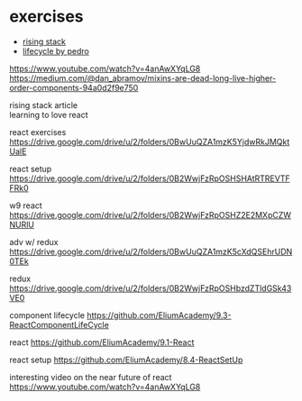 # exercises
* [rising stack](https://github.com/RisingStack/react-baby-steps)
* [lifecycle by pedro](https://github.com/EliumAcademy/9.3-ReactComponentLifeCycle)

https://www.youtube.com/watch?v=4anAwXYqLG8
	https://medium.com/@dan_abramov/mixins-are-dead-long-live-higher-order-components-94a0d2f9e750

rising stack article  
learning to love react  


react exercises	
	https://drive.google.com/drive/u/2/folders/0BwUuQZA1mzK5YjdwRkJMQktUalE

react setup
	https://drive.google.com/drive/u/2/folders/0B2WwjFzRpOSHSHAtRTREVTFFRk0

w9 react
	https://drive.google.com/drive/u/2/folders/0B2WwjFzRpOSHZ2E2MXpCZWNURlU


adv w/ redux
	https://drive.google.com/drive/u/2/folders/0BwUuQZA1mzK5cXdQSEhrUDN0TEk

redux
	https://drive.google.com/drive/u/2/folders/0B2WwjFzRpOSHbzdZTldGSk43VE0

component lifecycle
	https://github.com/EliumAcademy/9.3-ReactComponentLifeCycle

react
	https://github.com/EliumAcademy/9.1-React

react setup
	https://github.com/EliumAcademy/8.4-ReactSetUp

interesting video on the near future of react
	https://www.youtube.com/watch?v=4anAwXYqLG8